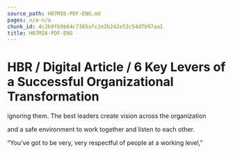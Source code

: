 ```yaml
---
source_path: H07MI6-PDF-ENG.md
pages: n/a-n/a
chunk_id: 4c2b9fb9b64c7385afc2e2b242e53c54d7b97aa1
title: H07MI6-PDF-ENG
---
```

# HBR / Digital Article / 6 Key Levers of a Successful Organizational Transformation

ignoring them. The best leaders create vision across the organization

and a safe environment to work together and listen to each other.

“You’ve got to be very, very respectful of people at a working level,”
